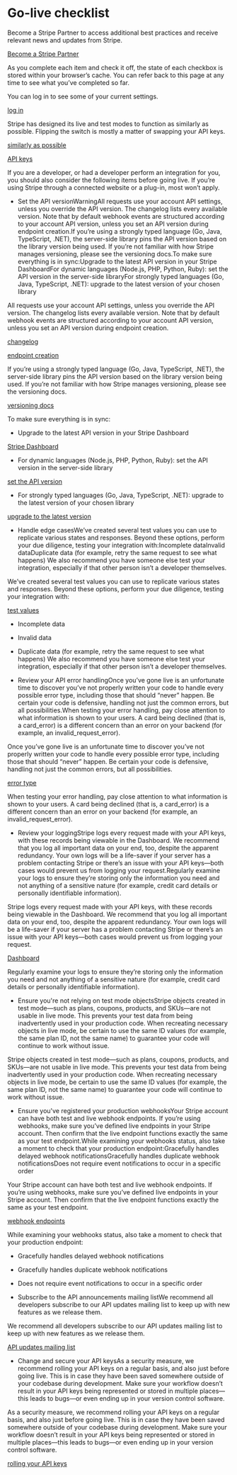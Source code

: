 # Go-live checklist

Become a Stripe Partner to access additional best practices and receive relevant news and updates from Stripe.

[Become a Stripe Partner](https://stripe.com/partners/become-a-partner)

As you complete each item and check it off, the state of each checkbox is stored within your browser’s cache. You can refer back to this page at any time to see what you’ve completed so far.

You can log in to see some of your current settings.

[log in](https://dashboard.stripe.com/)

Stripe has designed its live and test modes to function as similarly as possible. Flipping the switch is mostly a matter of swapping your API keys.

[similarly as possible](/keys#test-live-modes)

[API keys](/keys)

If you are a developer, or had a developer perform an integration for you, you should also consider the following items before going live. If you’re using Stripe through a connected website or a plug-in, most won’t apply.

- Set the API versionWarningAll requests use your account API settings, unless you override the API version. The changelog lists every available version. Note that by default webhook events are structured according to your account API version, unless you set an API version during endpoint creation.If you’re using a strongly typed language (Go, Java, TypeScript, .NET), the server-side library pins the API version based on the library version being used. If you’re not familiar with how Stripe manages versioning, please see the versioning docs.To make sure everything is in sync:Upgrade to the latest API version in your Stripe DashboardFor dynamic languages (Node.js, PHP, Python, Ruby): set the API version in the server-side libraryFor strongly typed languages (Go, Java, TypeScript, .NET): upgrade to the latest version of your chosen library

All requests use your account API settings, unless you override the API version. The changelog lists every available version. Note that by default webhook events are structured according to your account API version, unless you set an API version during endpoint creation.

[changelog](/upgrades#api-versions)

[endpoint creation](/api/webhook_endpoints/create)

If you’re using a strongly typed language (Go, Java, TypeScript, .NET), the server-side library pins the API version based on the library version being used. If you’re not familiar with how Stripe manages versioning, please see the versioning docs.

[versioning docs](/libraries#server-side-libraries)

To make sure everything is in sync:

- Upgrade to the latest API version in your Stripe Dashboard

[Stripe Dashboard](https://dashboard.stripe.com/developers)

- For dynamic languages (Node.js, PHP, Python, Ruby): set the API version in the server-side library

[set the API version](/libraries#server-side-libraries)

- For strongly typed languages (Go, Java, TypeScript, .NET): upgrade to the latest version of your chosen library

[upgrade to the latest version](/libraries#server-side-libraries)

- Handle edge casesWe’ve created several test values you can use to replicate various states and responses. Beyond these options, perform your due diligence, testing your integration with:Incomplete dataInvalid dataDuplicate data (for example, retry the same request to see what happens) We also recommend you have someone else test your integration, especially if that other person isn’t a developer themselves.

We’ve created several test values you can use to replicate various states and responses. Beyond these options, perform your due diligence, testing your integration with:

[test values](/testing)

- Incomplete data

- Invalid data

- Duplicate data (for example, retry the same request to see what happens) We also recommend you have someone else test your integration, especially if that other person isn’t a developer themselves.

- Review your API error handlingOnce you’ve gone live is an unfortunate time to discover you’ve not properly written your code to handle every possible error type, including those that should “never” happen. Be certain your code is defensive, handling not just the common errors, but all possibilities.When testing your error handling, pay close attention to what information is shown to your users. A card being declined (that is, a card_error) is a different concern than an error on your backend (for example, an invalid_request_error).

Once you’ve gone live is an unfortunate time to discover you’ve not properly written your code to handle every possible error type, including those that should “never” happen. Be certain your code is defensive, handling not just the common errors, but all possibilities.

[error type](/api#errors)

When testing your error handling, pay close attention to what information is shown to your users. A card being declined (that is, a card_error) is a different concern than an error on your backend (for example, an invalid_request_error).

- Review your loggingStripe logs every request made with your API keys, with these records being viewable in the Dashboard. We recommend that you log all important data on your end, too, despite the apparent redundancy. Your own logs will be a life-saver if your server has a problem contacting Stripe or there’s an issue with your API keys—both cases would prevent us from logging your request.Regularly examine your logs to ensure they’re storing only the information you need and not anything of a sensitive nature (for example, credit card details or personally identifiable information).

Stripe logs every request made with your API keys, with these records being viewable in the Dashboard. We recommend that you log all important data on your end, too, despite the apparent redundancy. Your own logs will be a life-saver if your server has a problem contacting Stripe or there’s an issue with your API keys—both cases would prevent us from logging your request.

[Dashboard](https://dashboard.stripe.com/logs)

Regularly examine your logs to ensure they’re storing only the information you need and not anything of a sensitive nature (for example, credit card details or personally identifiable information).

- Ensure you're not relying on test mode objectsStripe objects created in test mode—such as plans, coupons, products, and SKUs—are not usable in live mode. This prevents your test data from being inadvertently used in your production code. When recreating necessary objects in live mode, be certain to use the same ID values (for example, the same plan ID, not the same name) to guarantee your code will continue to work without issue.

Stripe objects created in test mode—such as plans, coupons, products, and SKUs—are not usable in live mode. This prevents your test data from being inadvertently used in your production code. When recreating necessary objects in live mode, be certain to use the same ID values (for example, the same plan ID, not the same name) to guarantee your code will continue to work without issue.

- Ensure you've registered your production webhooksYour Stripe account can have both test and live webhook endpoints. If you’re using webhooks, make sure you’ve defined live endpoints in your Stripe account. Then confirm that the live endpoint functions exactly the same as your test endpoint.While examining your webhooks status, also take a moment to check that your production endpoint:Gracefully handles delayed webhook notificationsGracefully handles duplicate webhook notificationsDoes not require event notifications to occur in a specific order

Your Stripe account can have both test and live webhook endpoints. If you’re using webhooks, make sure you’ve defined live endpoints in your Stripe account. Then confirm that the live endpoint functions exactly the same as your test endpoint.

[webhook endpoints](/webhooks)

While examining your webhooks status, also take a moment to check that your production endpoint:

- Gracefully handles delayed webhook notifications

- Gracefully handles duplicate webhook notifications

- Does not require event notifications to occur in a specific order

- Subscribe to the API announcements mailing listWe recommend all developers subscribe to our API updates mailing list to keep up with new features as we release them.

We recommend all developers subscribe to our API updates mailing list to keep up with new features as we release them.

[API updates mailing list](https://groups.google.com/a/lists.stripe.com/forum/#!forum/api-announce)

- Change and secure your API keysAs a security measure, we recommend rolling your API keys on a regular basis, and also just before going live. This is in case they have been saved somewhere outside of your codebase during development. Make sure your workflow doesn’t result in your API keys being represented or stored in multiple places—this leads to bugs—or even ending up in your version control software.

As a security measure, we recommend rolling your API keys on a regular basis, and also just before going live. This is in case they have been saved somewhere outside of your codebase during development. Make sure your workflow doesn’t result in your API keys being represented or stored in multiple places—this leads to bugs—or even ending up in your version control software.

[rolling your API keys](/keys#safe-keys)
